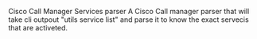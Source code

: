 Cisco Call Manager Services parser
A Cisco Call manager parser that will take cli outpout "utils service list" and parse it to know the exact servecis that are activeted.

